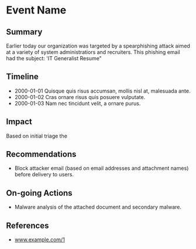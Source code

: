 # Event Name

## Summary

Earlier today our organization was targeted by a spearphishing attack aimed at a variety of system administratiors and recruiters. This phishing email had the subject: 'IT Generalist Resume"

## Timeline

- 2000-01-01 Quisque quis risus accumsan, mollis nisl at, malesuada ante.
- 2000-01-02 Cras ornare risus quis posuere vulputate.
- 2000-01-03 Nam nec tincidunt velit, a ornare purus.

## Impact

Based on initial triage the 

## Recommendations

- Block attacker email (based on email addresses and attachment names) before delivery to users. 

## On-going Actions

- Malware analysis of the attached document and secondary malware.

## References

- www.example.com/1

